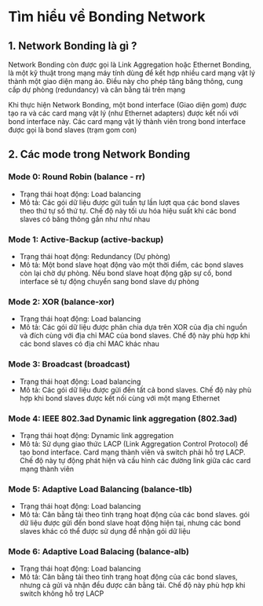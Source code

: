 # Tìm hiểu về Bonding Network

## 1. Network Bonding là gì ?

Network Bonding còn được gọi là Link Aggregation hoặc Ethernet Bonding, là một kỹ thuật trong mạng máy tính dùng để kết hợp nhiều card mạng vật lý thành một giao diện mạng ảo. Điều này cho phép tăng băng thông, cung cấp dự phòng (redundancy) và cân bằng tải trên mạng

Khi thực hiện Network Bonding, một bond interface (Giao diện gom) được tạo ra và các card mạng vật lý (như Ethernet adapters) được kết nối với bond interface này. Các card mạng vật lý thành viên trong bond interface được gọi là bond slaves (trạm gom con)
## 2. Các mode trong Network Bonding

### Mode 0: Round Robin (balance - rr)

- Trạng thái hoạt động: Load balancing
- Mô tả: Các gói dữ liệu được gửi tuần tự lần lượt qua các bond slaves theo thứ tự số thứ tự. Chế độ này tối ưu hóa hiệu suất khi các bond slaves có băng thông gần như như nhau

### Mode 1: Active-Backup (active-backup)

- Trạng thái hoạt động: Redundancy (Dự phòng)
- Mô tả: Một bond slave hoạt động vào một thời điểm, các bond slaves còn lại chờ dự phòng. Nếu bond slave hoạt động gặp sự cố, bond interface sẽ tự động chuyển sang bond slave dự phòng

### Mode 2: XOR (balance-xor)

- Trạng thái hoạt động: Load balancing
- Mô tả: Các gói dữ liệu được phân chia dựa trên XOR của địa chỉ nguồn và đích cùng với địa chỉ MAC của bond slaves. Chế độ này phù hợp khi các bond slaves có địa chỉ MAC khác nhau

### Mode 3: Broadcast (broadcast)

- Trạng thái hoạt động: Load balancing
- Mô tả: Các gói dữ liệu được gửi đến tất cả bond slaves. Chế độ này phù hợp khi bond slaves được kết nối cùng với một mạng Ethernet

### Mode 4: IEEE 802.3ad Dynamic link aggregation (802.3ad)

- Trạng thái hoạt động: Dynamic link aggregation
- Mô tả: Sử dụng giao thức LACP (Link Aggregation Control Protocol) để tạo bond interface. Card mạng thành viên và switch phải hỗ trợ LACP. Chế độ này tự động phát hiện và cấu hình các đường link giữa các card mạng thành viên

### Mode 5: Adaptive Load Balancing (balance-tlb)

- Trạng thái hoạt động: Load balancing
- Mô tả: Cân bằng tải theo tình trạng hoạt động của các bond slaves. gói dữ liệu được gửi đến bond slave hoạt động hiện tại, nhưng các bond slaves khác có thể được sử dụng để nhận gói dữ liệu

### Mode 6: Adaptive Load Balacing (balance-alb)

- Trạng thái hoạt động: Load balancing
- Mô tả: Cân bằng tải theo tình trạng hoạt động của các bond slaves, nhưng cả gửi và nhận đều được cân bằng tải. Chế độ này phù hợp khi switch không hỗ trợ LACP

